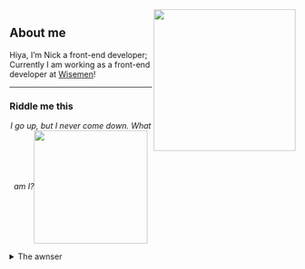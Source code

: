 <img align='right' src='https://i.imgur.com/MDbMxNH.png' width='250'>


## About me

Hiya, I’m Nick a front-end developer; Currently I am working as a front-end developer at [Wisemen](https://wisemen.digital/)!  


---
### Riddle me this

<p align="center"><em>I go up, but I never come down. What am I?</em><img align="center" src="https://i.imgur.com/N3lj2eq.png" width="200"></p>

  <details>
    <summary>The awnser</summary>
  Your age! 
  </details>
